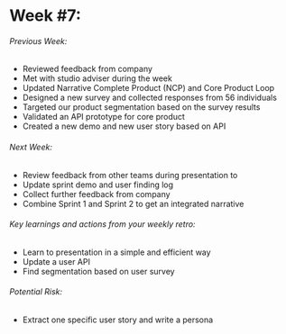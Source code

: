 # Week #7:

###### Previous Week:
- Reviewed feedback from company
- Met with studio adviser during the week
- Updated Narrative Complete Product (NCP) and Core Product Loop
- Designed a new survey and collected responses from 56 individuals
- Targeted our product segmentation based on the survey results
- Validated an API prototype for core product
- Created a new demo and new user story based on API

###### Next Week:
- Review feedback from other teams during presentation to 
- Update sprint demo and user finding log
- Collect further feedback from company
- Combine Sprint 1 and Sprint 2 to get an integrated narrative

###### Key learnings and actions from your weekly retro:
- Learn to presentation in a simple and efficient way
- Update a user API
- Find segmentation based on user survey

###### Potential Risk:
- Extract one specific user story and write a persona
